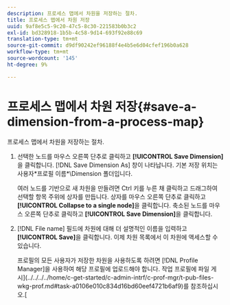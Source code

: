 ```yaml
---
description: 프로세스 맵에서 차원을 저장하는 절차.
title: 프로세스 맵에서 차원 저장
uuid: 9af8e5c5-9c20-47c5-8c30-221583b0b3c2
exl-id: bd328918-1b5b-4c58-9d14-693f92e88c69
translation-type: tm+mt
source-git-commit: d9df90242ef96188f4e4b5e6d04cfef196b0a628
workflow-type: tm+mt
source-wordcount: '145'
ht-degree: 9%

---
```


# 프로세스 맵에서 차원 저장{#save-a-dimension-from-a-process-map}

프로세스 맵에서 차원을 저장하는 절차.

1. 선택한 노드를 마우스 오른쪽 단추로 클릭하고 **[!UICONTROL Save Dimension]**&#x200B;을 클릭합니다. [!DNL Save Dimension As] 창이 나타납니다. 기본 저장 위치는 사용자\*프로필 이름*\Dimension 폴더입니다.

   여러 노드를 기반으로 새 차원을 만들려면 Ctrl 키를 누른 채 클릭하고 드래그하여 선택할 항목 주위에 상자를 만듭니다. 상자를 마우스 오른쪽 단추로 클릭하고 **[!UICONTROL Collapse to a single node]**&#x200B;을 클릭합니다. 축소된 노드를 마우스 오른쪽 단추로 클릭하고 **[!UICONTROL Save Dimension]**&#x200B;을 클릭합니다.

1. [!DNL File name] 필드에 차원에 대해 더 설명적인 이름을 입력하고 **[!UICONTROL Save]**&#x200B;을 클릭합니다. 이제 차원 목록에서 이 차원에 액세스할 수 있습니다.

   프로필의 모든 사용자가 저장한 차원을 사용하도록 하려면 [!DNL Profile Manager]을 사용하여 해당 프로필에 업로드해야 합니다. 작업 프로필에 파일 게시](../../../../home/c-get-started/c-admin-intrf/c-prof-mgr/t-pub-files-wkg-prof.md#task-a0106e010c834d16bd60eef4721b6af9)를 참조하십시오.[

